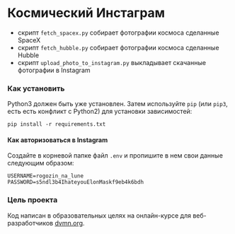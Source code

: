 # Космический Инстаграм

* скрипт ```fetch_spacex.py``` собирает фотографии космоса сделанные SpaceX
* скрипт ```fetch_hubble.py``` собирает фотографии космоса сделанные Hubble
* скрипт ```upload_photo_to_instagram.py``` выкладывает скачанные фотографии в Instagram

### Как установить

Python3 должен быть уже установлен. 
Затем используйте `pip` (или `pip3`, есть есть конфликт с Python2) для установки зависимостей:
```
pip install -r requirements.txt
```


#### Как авторизоваться в Instagram
  
  
 Создайте в корневой папке файл ```.env``` и пропишите в нем свои данные следующим образом:  
 ```
 USERNAME=rogozin_na_lune
 PASSWORD=s5ndl3b4IhateyouElonMaskf9eb4k6bdh
 ``` 

### Цель проекта

Код написан в образовательных целях на онлайн-курсе для веб-разработчиков [dvmn.org](https://dvmn.org/).